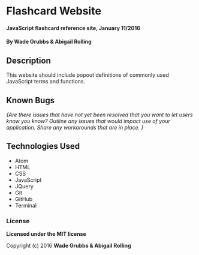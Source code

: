 # Flashcard Website

#### JavaScript flashcard reference site, January 11/2016

#### By Wade Grubbs & Abigail Rolling

## Description

This website should include popout definitions of commonly used JavaScript terms and functions.

## Known Bugs

_{Are there issues that have not yet been resolved that you want to let users know you know?  Outline any issues that would impact use of your application.  Share any workarounds that are in place. }_

## Technologies Used

* Atom
* HTML
* CSS
* JavaScript
* JQuery
* Git
* GitHub
* Terminal

### License

**Licensed under the MIT license**

Copyright (c) 2016 **Wade Grubbs & Abigail Rolling**
